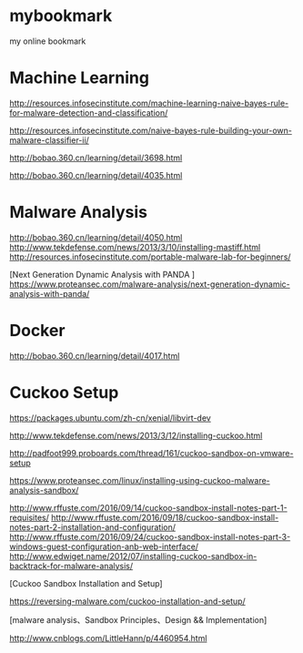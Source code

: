 # mybookmark
my online bookmark

# Machine Learning

http://resources.infosecinstitute.com/machine-learning-naive-bayes-rule-for-malware-detection-and-classification/

http://resources.infosecinstitute.com/naive-bayes-rule-building-your-own-malware-classifier-ii/

http://bobao.360.cn/learning/detail/3698.html

http://bobao.360.cn/learning/detail/4035.html


# Malware Analysis
http://bobao.360.cn/learning/detail/4050.html
http://www.tekdefense.com/news/2013/3/10/installing-mastiff.html
http://resources.infosecinstitute.com/portable-malware-lab-for-beginners/

[Next Generation Dynamic Analysis with PANDA ]
https://www.proteansec.com/malware-analysis/next-generation-dynamic-analysis-with-panda/


# Docker
http://bobao.360.cn/learning/detail/4017.html


# Cuckoo Setup
https://packages.ubuntu.com/zh-cn/xenial/libvirt-dev

http://www.tekdefense.com/news/2013/3/12/installing-cuckoo.html

http://padfoot999.proboards.com/thread/161/cuckoo-sandbox-on-vmware-setup

https://www.proteansec.com/linux/installing-using-cuckoo-malware-analysis-sandbox/

http://www.rffuste.com/2016/09/14/cuckoo-sandbox-install-notes-part-1-requisites/
http://www.rffuste.com/2016/09/18/cuckoo-sandbox-install-notes-part-2-installation-and-configuration/
http://www.rffuste.com/2016/09/24/cuckoo-sandbox-install-notes-part-3-windows-guest-configuration-anb-web-interface/
http://www.edwiget.name/2012/07/installing-cuckoo-sandbox-in-backtrack-for-malware-analysis/

[Cuckoo Sandbox Installation and Setup]

https://reversing-malware.com/cuckoo-installation-and-setup/

[malware analysis、Sandbox Principles、Design && Implementation]

http://www.cnblogs.com/LittleHann/p/4460954.html
